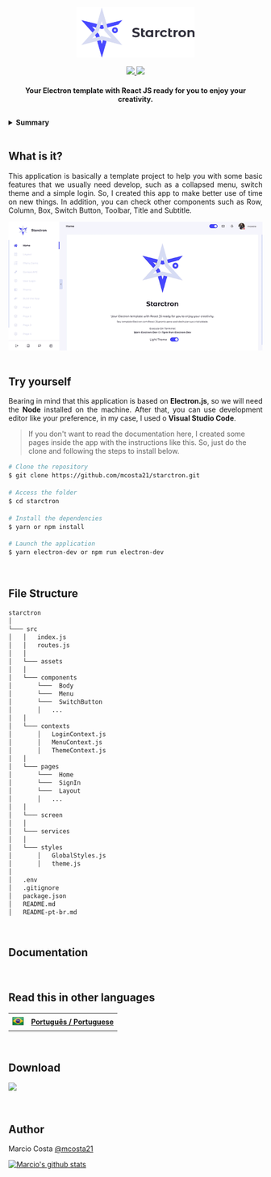 
<p align="center">
<img src="https://github.com/mcosta21/starctron/blob/master/src/assets/logo-starctron.png?raw=true" height="100" />
</p>

<div align="center">
  <a href="#backers" alt="Backers on Open Collective">
      <img src="https://img.shields.io/opencollective/backers/shields" />
  </a>
  <a href="#backers" alt="Backers on Open Collective">
      <img src="https://img.shields.io/opencollective/backers/shields" />
  </a>
</div>

<h4 align="center">Your Electron template with React JS ready for you to enjoy your creativity.</h4>

<h2></h2>

<details>
<summary><strong>Summary</strong></summary>
<br />

   * [List of Badges, in Markdown](#list-of-badges-in-markdown)
      * [Generic](#generic)
      * [Useful](#useful)

</details>

<br />

<h2>What is it?</h2>

<p align="justify">This application is basically a template project to help you with some basic features that we usually need develop, such as a collapsed menu, switch theme and a simple login. So, I created this app to make better use of time on new things. In addition, you can check other components such as Row, Column, Box, Switch Button, Toolbar, Title and Subtitle.</p>

<div align="center">
<img src="https://github.com/mcosta21/starctron/blob/master/images/banner-1.gif?raw=true" />
</div>

<br />

<h2>Try yourself</h2>
<p align="justify">Bearing in mind that this application is based on <strong>Electron.js</strong>, so we will need the <strong>Node</strong> installed on the machine. After that, you can use development editor like your preference, in my case, I used o <strong>Visual Studio Code</strong>.</p>

> If you don't want to read the documentation here, I created some pages inside the app with the instructions like this. So, just do the clone and following the steps to install below.


```bash
# Clone the repository
$ git clone https://github.com/mcosta21/starctron.git

# Access the folder
$ cd starctron

# Install the dependencies
$ yarn or npm install

# Launch the application
$ yarn electron-dev or npm run electron-dev
```

<br />

<h2>File Structure</h2>

```
starctron
│
└─── src
│   │   index.js
│   │   routes.js
│   │
│   └─── assets
│   │
│   └─── components
│       └───  Body
│       └───  Menu
│       └───  SwitchButton
│       │   ...
│   │
│   └─── contexts
│       │   LoginContext.js
│       │   MenuContext.js
│       │   ThemeContext.js
│   │
│   └─── pages
│       └───  Home
│       └───  SignIn
│       └───  Layout
│       │   ...
│   │
│   └─── screen
│   │
│   └─── services
│   │
│   └─── styles
│       │   GlobalStyles.js
│       │   theme.js
│
│   .env
│   .gitignore
│   package.json
│   README.md
│   README-pt-br.md   

```

<br />

<h2>Documentation</h2>

<br />

<h2>Read this in other languages</h2>
 
<table>
  <tr>
    <th><img src="https://raw.githubusercontent.com/gosquared/flags/master/flags/flags/shiny/24/Brazil.png" /></th>
    <th><a href="">Português / Portuguese</a></th>
  </tr>
  
</table>

<br />

<h2>Download</h2>

[![](https://linkmaker.itunes.apple.com/assets/shared/badges/en-us/macappstore-lrg.svg)](https://apps.apple.com/us/app/gifski/id1351639930?mt=12)

<br />

<h2>Author</h2>

Marcio Costa [@mcosta21](https://twitter.com/alexandereardon)

[![Marcio's github stats](https://github-readme-stats.vercel.app/api?username=mcosta21&theme=dracula)](https://github.com/anuraghazra/github-readme-stats)

<br />

